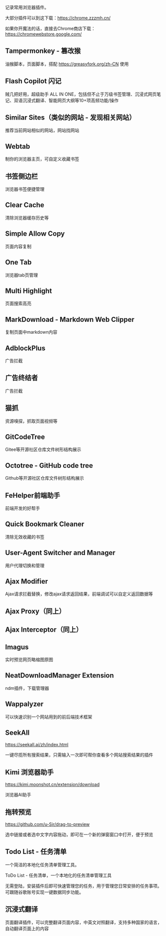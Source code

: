 记录常用浏览器插件。

大部分插件可以到这下载：https://chrome.zzzmh.cn/

如果你开魔法的话，直接去Chrome商店下载：https://chromewebstore.google.com/

## Tampermonkey - 篡改猴

油猴脚本，页面脚本，搭配 https://greasyfork.org/zh-CN 使用

## Flash Copilot 闪记

贼几把好用，超级助手 ALL IN ONE，包括但不止于万级书签管理、沉浸式网页笔记、双语沉浸式翻译、智能网页大纲等10+项高频功能/操作

## Similar Sites（类似的网站 - 发现相关网站）

推荐当前网站相似的网站，网站找网站

## Webtab

制你的浏览器主页，可自定义收藏书签

## 书签侧边栏

浏览器书签便捷管理

## Clear Cache

清除浏览器缓存历史等

## Simple Allow Copy

页面内容复制

## One Tab

浏览器tab页管理

## Multi Highlight

页面搜索高亮

## MarkDownload - Markdown Web Clipper

复制页面中markdown内容

## AdblockPlus

广告拦截

## 广告终结者

广告拦截

## 猫抓

资源嗅探，抓取页面视频等

## GitCodeTree

Gitee等开源社区仓库文件树形结构展示

## Octotree - GitHub code tree

Github等开源社区仓库文件树形结构展示

## FeHelper前端助手

前端开发的好帮手

## Quick Bookmark Cleaner

清除无效收藏的书签

## User-Agent Switcher and Manager

用户代理切换和管理

## Ajax Modifier

Ajax请求拦截替换，修改ajax请求返回结果，前端调试可以自定义返回数据等

## Ajax Proxy（同上）

## Ajax Interceptor（同上）

## Imagus

实时预览网页略缩图原图

## NeatDownloadManager Extension

ndm插件，下载管理器

## Wappalyzer

可以快速识别一个网站用到的前后端技术框架

## SeekAll

https://seekall.ai/zh/index.html

一键尽揽所有搜索结果，只需输入一次即可帮你查看多个网站搜索结果的插件

## Kimi 浏览器助手

https://kimi.moonshot.cn/extension/download

浏览器AI助手

## 拖转预览

https://github.com/u-Sir/drag-to-preview

选中链接或者选中文字内容拖动，即可在一个新的弹窗窗口中打开，便于预览

## Todo List - 任务清单

一个简洁的本地化任务清单管理工具。

ToDo List - 任务清单，一个本地化的任务清单管理工具

无需登陆，安装插件后即可快速管理您的任务，用于管理您日常安排的任务事项。可跟随谷歌账号实现一键数据同步功能。

## 沉浸式翻译

页面翻译插件，可以完整翻译页面内容，中英文对照翻译，支持多种国家的语言，自动翻译页面上的内容